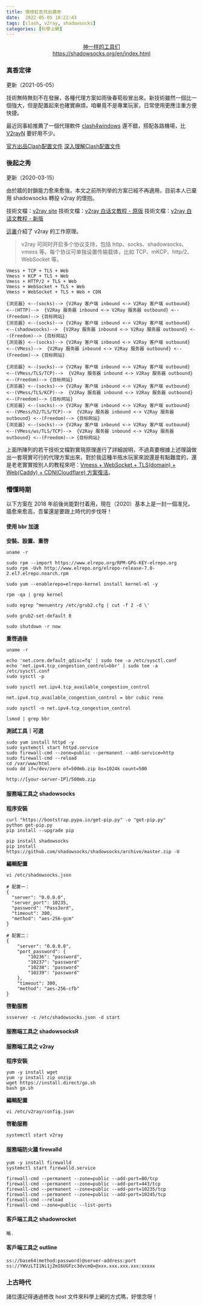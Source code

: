 ```yaml
---
title: 億枝紅杏兒出牆來
date:  2022-05-05 18:22:43
tags: [clash, v2ray, shadowsocks]
categories: [科學上網]
---
```


<center><a href="https://www.v2ray.com/awesome/tools.html">神一样的工具们</a></center>
<center><a href="https://shadowsocks.org/en/index.html">https://shadowsocks.org/en/index.html</a></center>

<!--more-->

### 真香定律

更新（2021-05-05）

技術無時無刻不在發展，各種代理方案如雨後春筍般冒出來。新技術雖然一個比一個強大，但是配置起來也確實麻煩，咱畢竟不是專業玩家，日常使用更應注重方便快捷。

最近同事給推薦了一個代理軟件 [clash4windows](https://github.com/Fndroid/clash_for_windows_pkg) 還不錯，搭配各路機場，比 [V2rayN](https://github.com/2dust/v2rayN) 要好用不少。

[官方出品Clash配置文件](https://github.com/Dreamacro/clash/wiki/configuration)
[深入理解Clash配置文件](https://v2raytech.com/deep-in-clash-config-file/)

### 後起之秀

更新（2020-03-15）

由於牆的封鎖能力愈來愈強，本文之前所列举的方案已經不再適用，目前本人已棄用 shadowsocks 轉投 v2ray 的懷抱。

技術文檔：[v2ray site](https://www.v2ray.com/)
技術文檔：[v2ray 白话文教程 - 原版](https://toutyrater.github.io/)
技術文檔：[v2ray 白话文教程 - 新版](https://guide.v2fly.org/)

[這裏](https://guide.v2fly.org/basics/vmess.html#%E5%8E%9F%E7%90%86%E7%AE%80%E6%9E%90)介紹了 v2ray 的工作原理。

> v2ray 可同时开启多个协议支持，包括 http、socks、shadowsocks、vmess 等。每个协议可单独设置传输载体，比如 TCP、mKCP、http/2、WebSocket 等。

```
Vmess + TCP + TLS + Web
Vmess + KCP + TLS + Web
Vmess + HTTP/2 + TLS + Web
Vmess + WebSocket + TLS + Web
Vmess + WebSocket + TLS + Web + CDN
```

```
{浏览器} <--(socks)--> {V2Ray 客户端 inbound <-> V2Ray 客户端 outbound} <--(HTTP)-->  {V2Ray 服务器 inbound <-> V2Ray 服务器 outbound} <--(Freedom)--> {目标网站}
{浏览器} <--(socks)--> {V2Ray 客户端 inbound <-> V2Ray 客户端 outbound} <--(shadowsocks)-->  {V2Ray 服务器 inbound <-> V2Ray 服务器 outbound} <--(Freedom)--> {目标网站}
{浏览器} <--(socks)--> {V2Ray 客户端 inbound <-> V2Ray 客户端 outbound} <--(VMess)-->  {V2Ray 服务器 inbound <-> V2Ray 服务器 outbound} <--(Freedom)--> {目标网站}

{浏览器} <--(socks)--> {V2Ray 客户端 inbound <-> V2Ray 客户端 outbound} <--(VMess/TLS/TCP)-->  {V2Ray 服务器 inbound <-> V2Ray 服务器 outbound} <--(Freedom)--> {目标网站}
{浏览器} <--(socks)--> {V2Ray 客户端 inbound <-> V2Ray 客户端 outbound} <--(VMess/TLS/KCP)-->  {V2Ray 服务器 inbound <-> V2Ray 服务器 outbound} <--(Freedom)--> {目标网站}
{浏览器} <--(socks)--> {V2Ray 客户端 inbound <-> V2Ray 客户端 outbound} <--(VMess/h2/TLS/TCP)-->  {V2Ray 服务器 inbound <-> V2Ray 服务器 outbound} <--(Freedom)--> {目标网站}
{浏览器} <--(socks)--> {V2Ray 客户端 inbound <-> V2Ray 客户端 outbound} <--(VMess/ws/TLS/TCP)-->  {V2Ray 服务器 inbound <-> V2Ray 服务器 outbound} <--(Freedom)--> {目标网站}
```

上面所陳列的若干技術文檔對實現原理進行了詳細說明，不過真要根據上述理論做出一套現實可行的代理方案出來，對於我這種半瓶水玩家來說還是有點難度的，還是老老實實按別人的教程來吧：[Vmess + WebSocket + TLS(domain) + Web(Caddy) + CDN(Cloudflare) 方案復活](http://iqotom.com/?p=1327)。

### 懵懂時期

以下方案在 2018 年前後尚能對付着用，現在（2020）基本上是一封一個准兒，牆愈來愈高，吾輩還是要跟上時代的步伐呀！

#### 使用 bbr 加速

**安裝、設置、重啓**
```
uname -r

sudo rpm --import https://www.elrepo.org/RPM-GPG-KEY-elrepo.org
sudo rpm -Uvh http://www.elrepo.org/elrepo-release-7.0-2.el7.elrepo.noarch.rpm

sudo yum --enablerepo=elrepo-kernel install kernel-ml -y

rpm -qa | grep kernel

sudo egrep ^menuentry /etc/grub2.cfg | cut -f 2 -d \'

sudo grub2-set-default 0

sudo shutdown -r now
```

**重啓過後**
```
uname -r

echo 'net.core.default_qdisc=fq' | sudo tee -a /etc/sysctl.conf
echo 'net.ipv4.tcp_congestion_control=bbr' | sudo tee -a /etc/sysctl.conf
sudo sysctl -p

sudo sysctl net.ipv4.tcp_available_congestion_control

net.ipv4.tcp_available_congestion_control = bbr cubic reno

sudo sysctl -n net.ipv4.tcp_congestion_control

lsmod | grep bbr
```

**測試工具｜可選**
```
sudo yum install httpd -y
sudo systemctl start httpd.service
sudo firewall-cmd --zone=public --permanent --add-service=http
sudo firewall-cmd --reload
cd /var/www/html
sudo dd if=/dev/zero of=500mb.zip bs=1024k count=500

http://[your-server-IP]/500mb.zip
```

#### 服務端工具之 shadowsocks

**程序安裝**
```
curl "https://bootstrap.pypa.io/get-pip.py" -o "get-pip.py"
python get-pip.py
pip install --upgrade pip

pip install shadowsocks
pip install https://github.com/shadowsocks/shadowsocks/archive/master.zip -U
```

**編輯配置**
```
vi /etc/shadowsocks.json
```

```
# 配置一：
{
  "server": "0.0.0.0",
  "server_port": 10235,
  "password": "Pass3ord",
  "timeout": 300,
  "method": "aes-256-gcm"
}
```

```
# 配置二：
{
    "server": "0.0.0.0",
    "port_password": {
        "10236": "password",
        "10237": "password"
        "10238": "password"
        "10239": "password"
    },
    "timeout": 300,
    "method": "aes-256-cfb"
}
```

**啓動服務**
```
ssserver -c /etc/shadowsocks.json -d start
```

#### 服務端工具之 shadowsocksR

#### 服務端工具之 v2ray

**程序安裝**
```
yum -y install wget
yum -y install zip unzip
wget https://install.direct/go.sh
bash go.sh
```

**編輯配置**
```
vi /etc/v2ray/config.json
```

**啓動服務**
```
systemctl start v2ray
```

#### 服務端防火牆 firewalld
```
yum -y install firewalld
systemctl start firewalld.service

firewall-cmd --permanent --zone=public --add-port=80/tcp
firewall-cmd --permanent --zone=public --add-port=443/tcp
firewall-cmd --permanent --zone=public --add-port=10235/tcp
firewall-cmd --permanent --zone=public --add-port=10245/tcp
firewall-cmd --reload
firewall-cmd --zone=public --list-ports
```

#### 客戶端工具之 shadowrocket
```
略.
```

#### 客戶端工具之 outline
```
ss://base64(method:password)@server-address:port
ss://YWVzLTI1Ni1jZmI6UGFzc3dvcmQ=@xxx.xxx.xxx.xxx:xxxxx
```

### 上古時代

諸位還記得通過修改 host 文件來科學上網的方式嗎，好懷念呀！
